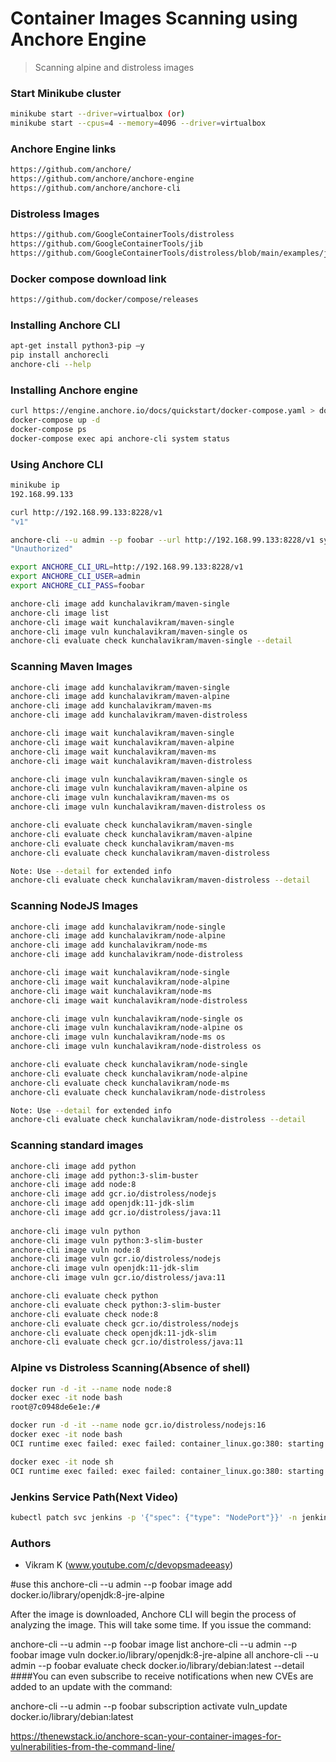 
# Container Images Scanning using Anchore Engine
  
> Scanning alpine and distroless images

### Start Minikube cluster
```sh
minikube start --driver=virtualbox (or)
minikube start --cpus=4 --memory=4096 --driver=virtualbox
```
### Anchore Engine links
```sh
https://github.com/anchore/
https://github.com/anchore/anchore-engine
https://github.com/anchore/anchore-cli
```

### Distroless Images
```sh
https://github.com/GoogleContainerTools/distroless
https://github.com/GoogleContainerTools/jib
https://github.com/GoogleContainerTools/distroless/blob/main/examples/java/Dockerfile
```

### Docker compose download link
```sh
https://github.com/docker/compose/releases
```

### Installing Anchore CLI
```sh
apt-get install python3-pip –y
pip install anchorecli
anchore-cli --help
```
### Installing Anchore engine
```sh
curl https://engine.anchore.io/docs/quickstart/docker-compose.yaml > docker-compose.yaml
docker-compose up -d
docker-compose ps
docker-compose exec api anchore-cli system status
```

### Using Anchore CLI
```sh
minikube ip
192.168.99.133

curl http://192.168.99.133:8228/v1
"v1"

anchore-cli --u admin --p foobar --url http://192.168.99.133:8228/v1 system status
"Unauthorized"

export ANCHORE_CLI_URL=http://192.168.99.133:8228/v1
export ANCHORE_CLI_USER=admin
export ANCHORE_CLI_PASS=foobar

anchore-cli image add kunchalavikram/maven-single
anchore-cli image list
anchore-cli image wait kunchalavikram/maven-single
anchore-cli image vuln kunchalavikram/maven-single os
anchore-cli evaluate check kunchalavikram/maven-single --detail
```

### Scanning Maven Images
```sh
anchore-cli image add kunchalavikram/maven-single
anchore-cli image add kunchalavikram/maven-alpine
anchore-cli image add kunchalavikram/maven-ms
anchore-cli image add kunchalavikram/maven-distroless

anchore-cli image wait kunchalavikram/maven-single
anchore-cli image wait kunchalavikram/maven-alpine
anchore-cli image wait kunchalavikram/maven-ms
anchore-cli image wait kunchalavikram/maven-distroless

anchore-cli image vuln kunchalavikram/maven-single os
anchore-cli image vuln kunchalavikram/maven-alpine os
anchore-cli image vuln kunchalavikram/maven-ms os
anchore-cli image vuln kunchalavikram/maven-distroless os

anchore-cli evaluate check kunchalavikram/maven-single
anchore-cli evaluate check kunchalavikram/maven-alpine
anchore-cli evaluate check kunchalavikram/maven-ms
anchore-cli evaluate check kunchalavikram/maven-distroless

Note: Use --detail for extended info
anchore-cli evaluate check kunchalavikram/maven-distroless --detail
```


### Scanning NodeJS Images
```sh
anchore-cli image add kunchalavikram/node-single
anchore-cli image add kunchalavikram/node-alpine
anchore-cli image add kunchalavikram/node-ms
anchore-cli image add kunchalavikram/node-distroless

anchore-cli image wait kunchalavikram/node-single
anchore-cli image wait kunchalavikram/node-alpine
anchore-cli image wait kunchalavikram/node-ms
anchore-cli image wait kunchalavikram/node-distroless

anchore-cli image vuln kunchalavikram/node-single os
anchore-cli image vuln kunchalavikram/node-alpine os
anchore-cli image vuln kunchalavikram/node-ms os
anchore-cli image vuln kunchalavikram/node-distroless os

anchore-cli evaluate check kunchalavikram/node-single
anchore-cli evaluate check kunchalavikram/node-alpine
anchore-cli evaluate check kunchalavikram/node-ms
anchore-cli evaluate check kunchalavikram/node-distroless

Note: Use --detail for extended info
anchore-cli evaluate check kunchalavikram/node-distroless --detail
```

### Scanning standard images
```sh
anchore-cli image add python
anchore-cli image add python:3-slim-buster
anchore-cli image add node:8
anchore-cli image add gcr.io/distroless/nodejs
anchore-cli image add openjdk:11-jdk-slim
anchore-cli image add gcr.io/distroless/java:11
  
anchore-cli image vuln python
anchore-cli image vuln python:3-slim-buster
anchore-cli image vuln node:8
anchore-cli image vuln gcr.io/distroless/nodejs
anchore-cli image vuln openjdk:11-jdk-slim
anchore-cli image vuln gcr.io/distroless/java:11

anchore-cli evaluate check python
anchore-cli evaluate check python:3-slim-buster
anchore-cli evaluate check node:8
anchore-cli evaluate check gcr.io/distroless/nodejs
anchore-cli evaluate check openjdk:11-jdk-slim
anchore-cli evaluate check gcr.io/distroless/java:11
```
### Alpine vs Distroless Scanning(Absence of shell)
```sh
docker run -d -it --name node node:8
docker exec -it node bash
root@7c0948de6e1e:/#

docker run -d -it --name node gcr.io/distroless/nodejs:16
docker exec -it node bash
OCI runtime exec failed: exec failed: container_linux.go:380: starting container process caused: exec: "bash": executable file not found in $PATH: unknown

docker exec -it node sh
OCI runtime exec failed: exec failed: container_linux.go:380: starting container process caused: exec: "sh": executable file not found in $PATH: unknown
```

### Jenkins Service Path(Next Video)
```sh
kubectl patch svc jenkins -p '{"spec": {"type": "NodePort"}}' -n jenkins
```
###  Authors
-  Vikram K (www.youtube.com/c/devopsmadeeasy)

#use this
anchore-cli --u admin --p foobar image add docker.io/library/openjdk:8-jre-alpine

After the image is downloaded, Anchore CLI will begin the process of analyzing the image. This will take some time. If you issue the command:

anchore-cli --u admin --p foobar image list
anchore-cli --u admin --p foobar image vuln docker.io/library/openjdk:8-jre-alpine all
anchore-cli --u admin --p foobar evaluate check docker.io/library/debian:latest --detail
####You can even subscribe to receive notifications when new CVEs are added to an update with the command:

anchore-cli --u admin --p foobar subscription activate vuln_update docker.io/library/debian:latest


https://thenewstack.io/anchore-scan-your-container-images-for-vulnerabilities-from-the-command-line/
